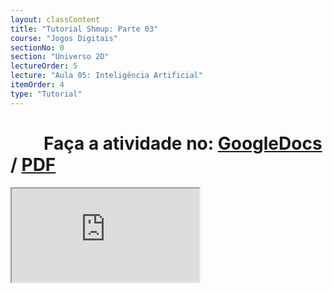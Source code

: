 ```yaml
---
layout: classContent
title: "Tutorial Shmup: Parte 03"
course: "Jogos Digitais"
sectionNo: 0
section: "Universo 2D"
lectureOrder: 5
lecture: "Aula 05: Inteligência Artificial"
itemOrder: 4
type: "Tutorial"
---
```


# &nbsp;&nbsp;&nbsp;&nbsp;&nbsp;&nbsp;&nbsp;&nbsp;Faça a atividade no: [GoogleDocs](https://docs.google.com/document/d/1zh9UPc0BApkEVmCTyrdBZS1qgd8e6dp1RHJ-P88bJHU/copy?usp=sharing&ouid=116972197927145487361&rtpof=true&sd=true) / [PDF](https://docs.google.com/document/d/1zh9UPc0BApkEVmCTyrdBZS1qgd8e6dp1RHJ-P88bJHU/export?format=pdf&usp=sharing&ouid=116972197927145487361&rtpof=true&sd=true)

<iframe src="https://docs.google.com/document/d/e/2PACX-1vRyuZ8GLh1pe8OZYhDj_GJWZJ5TmiqVXVzrYP7w1Q75j_mx0brIXSZwU4sVGI0op88SKaB3hgNsJorR/pub?embedded=true"></iframe>
